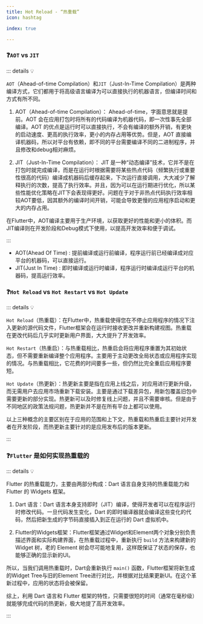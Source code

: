 ```yaml
---
title: Hot Reload - “热重载”
icon: hashtag

index: true

---
```


<!-- more -->

### ❓`AOT` vs `JIT` 

::: details 💡 

`AOT`（Ahead-of-time Compilation）和`JIT`（Just-In-Time Compilation）是两种编译方式，它们都用于将高级语言编译为可以直接执行的机器语言，但编译时间和方式有所不同。

1. AOT（Ahead-of-time Compilation）： 
Ahead-of-time，字面意思就是提前。AOT 会在应用打包时将所有的代码编译为机器代码，即一次性事先全部编译。AOT 的优点是运行时可以直接执行，不会有编译的额外开销，有更快的启动速度、更高的执行效率，更小的内存占用等优势。但是，AOT 直接编译机器码，所以对平台有依赖，即不同的平台需要编译不同的二进制程序，并且修改和debug相对麻烦。

2. JIT（Just-In-Time Compilation）：
JIT 是一种“动态编译”技术，它并不是在打包时就完成编译，而是在运行时根据需要将某些热点代码（频繁执行或重要性很高的代码）编译成机器码后缓存起来，下次运行直接调用，大大减少了解释执行的次数，提高了执行效率。并且，因为可以在运行期进行优化，所以某些性能优化策略在JIT下会表现得更好。问题在于对于非热点代码执行效率相较AOT要低，因其额外的编译时间开销，可能会导致更慢的应用程序启动和更大的内存占用。

在Flutter中，AOT编译主要用于生产环境，以获取更好的性能和更小的体积。而JIT编译则在开发阶段和Debug模式下使用，以提高开发效率和便于调试。

:::

- AOT(Ahead Of Time) : 提前编译或运行前编译，程序运行前已经编译成对应平台的机器码，可以直接运行。
- JIT(Just In Time) : 即时编译或运行时编译，程序运行时编译成运行平台的机器码，提高运行效率。

### ❓`Hot Reload` vs `Hot Restart` vs `Hot Update`

::: details 💡 

`Hot Reload`（热重载）：在Flutter中，热重载使得您在不停止应用程序的情况下注入更新的源代码文件，Flutter框架会在运行时接收更改并重新构建视图。热重载在更改代码后几乎实时更新用户界面，大大提升了开发效率。

`Hot Restart`（热重启）：与热重载相比，热重启会将应用程序重置为其初始状态，但不需要重新编译整个应用程序。主要用于主动更改全局状态或应用程序实现的情况。与热重载相比，它花费的时间要多一些，但仍然比完全重启应用程序要短。

`Hot Update`（热更新）：热更新主要是指在应用上线之后，对应用进行更新升级，而无需用户去应用市场重新下载安装。主要是通过下载差异包，用新包覆盖旧包中需要更新的部分实现。热更新可以及时修复线上问题，并且不需要审核。但是由于不同地区的政策法规问题，热更新并不是在所有平台上都可以使用。

以上三种概念的主要区别在于应用的范围和上下文，热重载和热重启主要针对开发者在开发阶段，而热更新主要针对的是应用发布后的版本更新。

:::

### ❓`Flutter` 是如何实现热重载的

::: details 💡 

Flutter 的热重载能力，主要由两部分构成：Dart 语言自身支持的热重载能力和 Flutter 的 Widgets 框架。

1. Dart 语言：Dart 语言本身支持即时（JIT）编译，使得开发者可以在程序运行时修改代码。一旦代码发生变化，Dart 的即时编译器就会编译这些变化的代码，然后把新生成的字节码直接插入到正在运行的 Dart 虚拟机中。

2. Flutter的Widgets框架：Flutter框架通过Widget和Element两个对象分别负责描述界面和实际构建界面，在热重载过程中，重新执行 `build` 方法来构建新的 Widget 树，老的 Element 树会尽可能地复用，这样既保证了状态的保存，也能够正确的显示新的UI。

所以，当我们调用热重载时，Dart会重新执行 `main()` 函数，Flutter框架将新生成的Widget Tree与旧的Element Tree进行对比，并根据对比结果更新UI。在这个革新过程中，应用的状态将会被保留。

综上，利用 Dart 语言和 Flutter 框架的特性，只需要很短的时间（通常在毫秒级）就能够完成代码的热更新，极大地提了高开发效率。

:::
